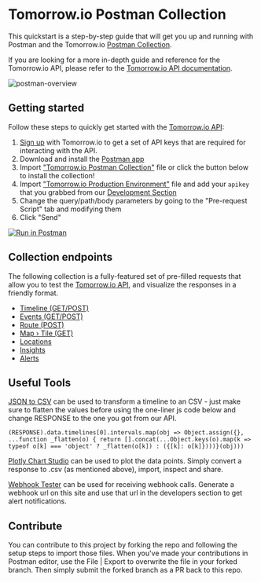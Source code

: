 # Tomorrow.io Postman Collection
This quickstart is a step-by-step guide that will get you up and running with Postman and the Tomorrow.io [Postman Collection](https://learning.postman.com/docs/postman/collections/intro-to-collections/).

If you are looking for a more in-depth guide and reference for the Tomorrow.io API, please refer to the [Tomorrow.io API documentation](https://docs.tomorrow.io/reference).

![postman-overview](/images/postman.png)

## Getting started
Follow these steps to quickly get started with the [Tomorrow.io API](https://docs.tomorrow.io):

1. [Sign up](https://tomorrow.io/platforms) with Tomorrow.io to get a set of API keys that are required for interacting with the API.
2. Download and install the [Postman app](https://www.getpostman.com/downloads/)
3. Import ["Tomorrow.io Postman Collection"](https://github.com/ClimaCell-API/climacell-postman/blob/main/ClimaCell%20Postman%20Collection.json) file or click the button below to install the collection!
4. Import ["Tomorrow.io Production Environment"](https://github.com/ClimaCell-API/climacell-postman/blob/main/ClimaCell%20Production%20Environment.json) file and add your `apikey` that you grabbed from our [Development Section](https://app.climacell.co)
5. Change the query/path/body parameters by going to the "Pre-request Script" tab and modifying them
6. Click "Send"
  
[![Run in Postman](https://run.pstmn.io/button.svg)](https://app.getpostman.com/run-collection/75821482bacbafce3d79)

## Collection endpoints
The following collection is a fully-featured set of pre-filled requests that allow you to test the [Tomorrow.io API](https://docs.tomorrow.io/reference), and visualize the responses in a friendly format.
* [Timeline (GET/POST)](https://docs.tomorrow.io/reference/timeline-overview)
* [Events (GET/POST)](https://docs.tomorrow.ioreference/events-overview)
* [Route (POST)](https://docs.tomorrow.io/reference/route-overview)
* [Map › Tile (GET)](https://docs.tomorrow.io/reference/map-overview)
* [Locations](https://docs.tomorrow.io/reference/locations-overview)
* [Insights](https://docs.tomorrow.io/reference/insights-overview)
* [Alerts](https://docs.tomorrow.io/reference/alerts-overview)

## Useful Tools
[JSON to CSV](https://json-csv.com/) can be used to transform a timeline to an CSV - just make sure to flatten the values before using the one-liner js code below and change RESPONSE to the one you got from our API.

```
(RESPONSE).data.timelines[0].intervals.map(obj => Object.assign({}, ...function _flatten(o) { return [].concat(...Object.keys(o).map(k => typeof o[k] === 'object' ? _flatten(o[k]) : ({[k]: o[k]})))}(obj)))
```

[Plotly Chart Studio](https://plotly.com/chart-studio/) can be used to plot the data points. Simply convert a response to .csv (as mentioned above), import, inspect and share.

[Webhook Tester](https://webhook.site/) can be used for receiving webhook calls. Generate a webhook url on this site and use that url in the developers section to get alert notifications.

## Contribute

You can contribute to this project by forking the repo and following the setup steps to import those files. When you've made your contributions in Postman editor, use the File | Export to overwrite the file in your forked branch. Then simply submit the forked branch as a PR back to this repo.
